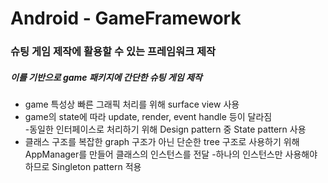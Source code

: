 # Android - GameFramework
### 슈팅 게임 제작에 활용할 수 있는 프레임워크 제작
##### 이를 기반으로 game 패키지에 간단한 슈팅 게임 제작

* game 특성상 빠른 그래픽 처리를 위해 surface view 사용
* game의 state에 따라 update, render, event handle 등이 달라짐  
  -동일한 인터페이스로 처리하기 위해 Design pattern 중 State pattern 사용
* 클래스 구조를 복잡한 graph 구조가 아닌 단순한 tree 구조로 사용하기 위해 AppManager를 만들어 클래스의 인스턴스를 전달
  -하나의 인스턴스만 사용해야 하므로 Singleton pattern 적용

